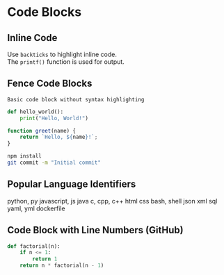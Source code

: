 # Code Blocks
## Inline Code  
Use `backticks` to highlight inline code.  
The `printf()` function is used for output.  

## Fence Code Blocks  
```
Basic code block without syntax highlighting  
```  
  
```python
def hello_world():
    print("Hello, World!")
```

```javascript
function greet(name) {
    return `Hello, ${name}!`;
}
```

```bash
npm install
git commit -m "Initial commit"
```

## Popular Language Identifiers  
python, py
javascript, js
java
c, cpp, c++
html
css
bash, shell
json
xml
sql
yaml, yml
dockerfile

## Code Block with Line Numbers (GitHub)  
```python {.line-numbers}
def factorial(n):
    if n <= 1:
        return 1
    return n * factorial(n - 1)
```